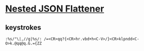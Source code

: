 # [Nested JSON Flattener](https://www.vimgolf.com/challenges/9v0067255515000000000597)


## keystrokes

```
:%s/"\|,//g|%s/: /=<CR>qq?{<CR>hr.vbd+h<C-V>/}<CR>klpndd<C-O>k.@qq@q.G.={ZZ
```



